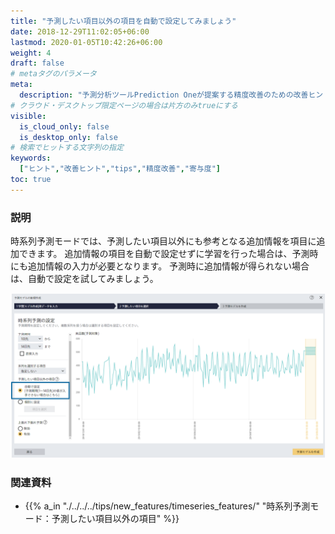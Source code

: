 ```yaml
---
title: "予測したい項目以外の項目を自動で設定してみましょう"
date: 2018-12-29T11:02:05+06:00
lastmod: 2020-01-05T10:42:26+06:00
weight: 4
draft: false
# metaタグのパラメータ
meta:
  description: "予測分析ツールPrediction Oneが提案する精度改善のための改善ヒントについて説明するページです。"
# クラウド・デスクトップ限定ページの場合は片方のみtrueにする
visible:
  is_cloud_only: false
  is_desktop_only: false
# 検索でヒットする文字列の指定
keywords:
  ["ヒント","改善ヒント","tips","精度改善","寄与度"]
toc: true
---
```


### 説明

時系列予測モードでは、予測したい項目以外にも参考となる追加情報を項目に追加できます。
追加情報の項目を自動で設定せずに学習を行った場合は、予測時にも追加情報の入力が必要となります。
予測時に追加情報が得られない場合は、自動で設定を試してみましょう。

![](../img/t_slide28.png)

### 関連資料

- {{% a_in "./../../../tips/new_features/timeseries_features/" "時系列予測モード：予測したい項目以外の項目" %}}

